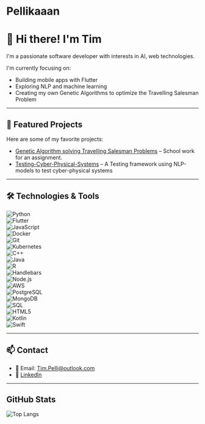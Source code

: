 # Pellikaaan

# 👋 Hi there! I'm Tim

I'm a passionate software developer with interests in AI, web technologies.

I'm currently focusing on:
- Building mobile apps with Flutter  
- Exploring NLP and machine learning
- Creating my own Genetic Algorithms to optimize the Travelling Salesman Problem

---

## 🚀 Featured Projects

Here are some of my favorite projects:
- [Genetic Algorithm solving Travelling Salesman Problems](https://github.com/Pellikaaan/TravelingSalesmanProblem.git) – School work for an assignment.
- [Testing-Cyber-Physical-Systems](https://github.com/Pellikaaan/Testing-Cyber-physical-Systems-Using-NLP-Models-thesis-work-) – A Testing framework using NLP-models to test cyber-physical systems


---

## 🛠️ Technologies & Tools

![Python](https://img.shields.io/badge/Python-3670A0?style=for-the-badge&logo=python&logoColor=white)  
![Flutter](https://img.shields.io/badge/Flutter-02569B?style=for-the-badge&logo=flutter&logoColor=white)  
![JavaScript](https://img.shields.io/badge/JavaScript-F7DF1E?style=for-the-badge&logo=javascript&logoColor=black)  
![Docker](https://img.shields.io/badge/Docker-2496ED?style=for-the-badge&logo=docker&logoColor=white)  
![Git](https://img.shields.io/badge/Git-F05032?style=for-the-badge&logo=git&logoColor=white)  
![Kubernetes](https://img.shields.io/badge/Kubernetes-326CE5?style=for-the-badge&logo=kubernetes&logoColor=white)  
![C++](https://img.shields.io/badge/C++-00599C?style=for-the-badge&logo=c%2B%2B&logoColor=white)  
![Java](https://img.shields.io/badge/Java-007396?style=for-the-badge&logo=java&logoColor=white)  
![R](https://img.shields.io/badge/R-276DC3?style=for-the-badge&logo=r&logoColor=white)  
![Handlebars](https://img.shields.io/badge/Handlebars.js-f0772b?style=for-the-badge&logo=handlebarsdotjs&logoColor=white)  
![Node.js](https://img.shields.io/badge/Node.js-339933?style=for-the-badge&logo=nodedotjs&logoColor=white)  
![AWS](https://img.shields.io/badge/AWS-232F3E?style=for-the-badge&logo=amazonaws&logoColor=white)  
![PostgreSQL](https://img.shields.io/badge/PostgreSQL-4169E1?style=for-the-badge&logo=postgresql&logoColor=white)  
![MongoDB](https://img.shields.io/badge/MongoDB-47A248?style=for-the-badge&logo=mongodb&logoColor=white)  
![SQL](https://img.shields.io/badge/SQL-003B57?style=for-the-badge&logo=sqlite&logoColor=white)  
![HTML5](https://img.shields.io/badge/HTML5-E34F26?style=for-the-badge&logo=html5&logoColor=white)  
![Kotlin](https://img.shields.io/badge/Kotlin-7F52FF?style=for-the-badge&logo=kotlin&logoColor=white)  
![Swift](https://img.shields.io/badge/Swift-FA7343?style=for-the-badge&logo=swift&logoColor=white)

---

## 📫 Contact

- 📧 Email: Tim.Pelli@outlook.com  
- 💼 [LinkedIn](https://www.linkedin.com/in/tim-pellikaan-6344a3189/)  

---

## GitHub Stats
![Top Langs](https://github-readme-stats.vercel.app/api/top-langs/?username=Pellikaaan&layout=compact&theme=tokyonight)
